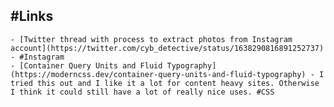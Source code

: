 ## #Links
	- [Twitter thread with process to extract photos from Instagram account](https://twitter.com/cyb_detective/status/1638290816891252737) - #Instagram
	- [Container Query Units and Fluid Typography](https://moderncss.dev/container-query-units-and-fluid-typography) - I tried this out and I like it a lot for content heavy sites. Otherwise I think it could still have a lot of really nice uses. #CSS